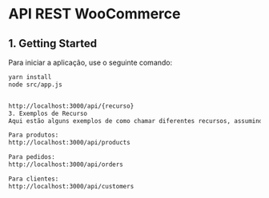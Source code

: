 # API REST WooCommerce

## 1. Getting Started

Para iniciar a aplicação, use o seguinte comando:

```bash
yarn install
node src/app.js


http://localhost:3000/api/{recurso}
3. Exemplos de Recurso
Aqui estão alguns exemplos de como chamar diferentes recursos, assumindo que sua API é a padrão do WooCommerce:

Para produtos:
http://localhost:3000/api/products

Para pedidos:
http://localhost:3000/api/orders

Para clientes:
http://localhost:3000/api/customers
